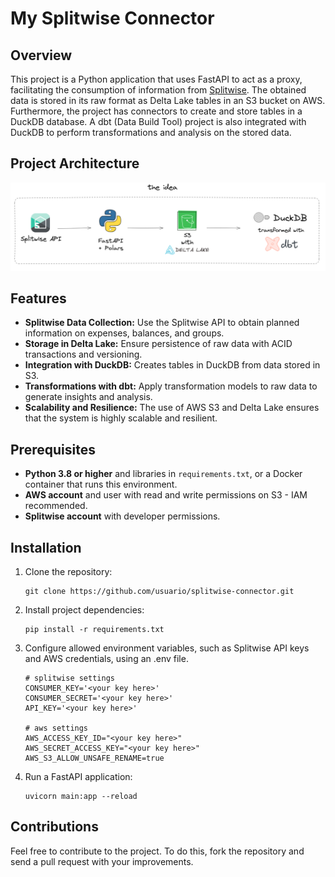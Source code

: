 # My Splitwise Connector

## Overview

This project is a Python application that uses FastAPI to act as a proxy, facilitating the consumption of information from [Splitwise](https://splitwise.com). The obtained data is stored in its raw format as Delta Lake tables in an S3 bucket on AWS. Furthermore, the project has connectors to create and store tables in a DuckDB database. A dbt (Data Build Tool) project is also integrated with DuckDB to perform transformations and analysis on the stored data.

## Project Architecture

![Project Architecture](images/image-1.png)


## Features

- **Splitwise Data Collection:** Use the Splitwise API to obtain planned information on expenses, balances, and groups.
- **Storage in Delta Lake:** Ensure persistence of raw data with ACID transactions and versioning.
- **Integration with DuckDB:** Creates tables in DuckDB from data stored in S3.
- **Transformations with dbt:** Apply transformation models to raw data to generate insights and analysis.
- **Scalability and Resilience:** The use of AWS S3 and Delta Lake ensures that the system is highly scalable and resilient.

## Prerequisites

- **Python 3.8 or higher** and libraries in `requirements.txt`, or a Docker container that runs this environment.
- **AWS account** and user with read and write permissions on S3 - IAM recommended.
- **Splitwise account** with developer permissions.

## Installation

1. Clone the repository:
    ```
    git clone https://github.com/usuario/splitwise-connector.git
    ```

2. Install project dependencies:
    ```
    pip install -r requirements.txt
    ```

3. Configure allowed environment variables, such as Splitwise API keys and AWS credentials, using an .env file.
    ```
    # splitwise settings
    CONSUMER_KEY='<your key here>'
    CONSUMER_SECRET='<your key here>'
    API_KEY='<your key here>'

    # aws settings
    AWS_ACCESS_KEY_ID="<your key here>"
    AWS_SECRET_ACCESS_KEY="<your key here>"
    AWS_S3_ALLOW_UNSAFE_RENAME=true
    ```
4. Run a FastAPI application:
    ```
    uvicorn main:app --reload
    ```

## Contributions
Feel free to contribute to the project. To do this, fork the repository and send a pull request with your improvements.